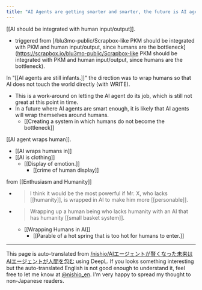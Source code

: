```yaml
---
title: "AI Agents are getting smarter and smarter, the future is AI agents encompassing humans."
---
```


[[AI should be integrated with human input/output]].
- triggered from [/blu3mo-public/Scrapbox-like PKM should be integrated with PKM and human input/output, since humans are the bottleneck](https://scrapbox.io/blu3mo-public/Scrapbox-like PKM should be integrated with PKM and human input/output, since humans are the bottleneck).

In "[[AI agents are still infants.]]" the direction was to wrap humans so that AI does not touch the world directly (with WRITE).
- This is a work-around on letting the AI agent do its job, which is still not great at this point in time.
- In a future where AI agents are smart enough, it is likely that AI agents will wrap themselves around humans.
    - [[Creating a system in which humans do not become the bottleneck]]

[[AI agent wraps human]].
- [[AI wraps humans in]]
- [[AI is clothing]]
    - [[Display of emotion.]]
        - [[crime of human display]]

from  [[Enthusiasm and Humanity]]
- >  I think it would be the most powerful if Mr. X, who lacks [[humanity]], is wrapped in AI to make him more [[personable]].
- > Wrapping up a human being who lacks humanity with an AI that has humanity [[small basket system]].
    - [[Wrapping Humans in AI]]
        - [[Parable of a hot spring that is too hot for humans to enter.]]

---
This page is auto-translated from [/nishio/AIエージェントが賢くなった未来はAIエージェントが人間を包む](https://scrapbox.io/nishio/AIエージェントが賢くなった未来はAIエージェントが人間を包む) using DeepL. If you looks something interesting but the auto-translated English is not good enough to understand it, feel free to let me know at [@nishio_en](https://twitter.com/nishio_en). I'm very happy to spread my thought to non-Japanese readers.
